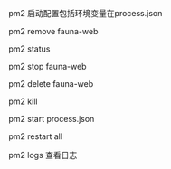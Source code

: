 pm2 启动配置包括环境变量在process.json



pm2 remove fauna-web

pm2 status

pm2 stop fauna-web

pm2 delete fauna-web

pm2 kill

pm2 start process.json

pm2 restart all

pm2 logs 查看日志